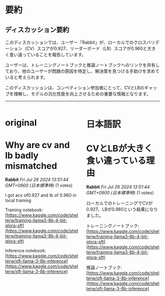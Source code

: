 # 要約 
## ディスカッション要約

このディスカッションでは、ユーザー「Rabbit」が、ローカルでのクロスバリデーション（CV）スコアが0.927、リーダーボード（LB）スコアが0.960と大きく食い違っていることを報告しています。

ユーザーは、トレーニングノートブックと推論ノートブックへのリンクを共有しており、他のユーザーが問題の原因を特定し、解決策を見つける手助けを求めていると考えられます。

このディスカッションは、コンペティション参加者にとって、CVとLBのギャップを理解し、モデルの汎化性能を向上させるための重要な情報となります。


---


<style>
.column-left{
  float: left;
  width: 47.5%;
  text-align: left;
}
.column-right{
  float: right;
  width: 47.5%;
  text-align: left;
}
.column-one{
  float: left;
  width: 100%;
  text-align: left;
}
</style>


<div class="column-left">

# original

# Why are cv and lb badly mismatched

**Rabbit** *Fri Jul 26 2024 13:51:44 GMT+0900 (日本標準時)* (1 votes)

I got acv of0.927 and lb of 0.960 in local training

Training notebook:[https://www.kaggle.com/code/shelterw/training-llama3-8b-4-bit-qlora-sft](https://www.kaggle.com/code/shelterw/training-llama3-8b-4-bit-qlora-sft)

Inference notebook:[https://www.kaggle.com/code/shelterw/sft-llama-3-8b-inference](https://www.kaggle.com/code/shelterw/sft-llama-3-8b-inference)





</div>
<div class="column-right">

# 日本語訳

# CVとLBが大きく食い違っている理由

**Rabbit** *Fri Jul 26 2024 13:51:44 GMT+0900 (日本標準時)* (1 votes)

ローカルでのトレーニングでCVが0.927、LBが0.960という結果になりました。

トレーニングノートブック: [https://www.kaggle.com/code/shelterw/training-llama3-8b-4-bit-qlora-sft](https://www.kaggle.com/code/shelterw/training-llama3-8b-4-bit-qlora-sft)

推論ノートブック: [https://www.kaggle.com/code/shelterw/sft-llama-3-8b-inference](https://www.kaggle.com/code/shelterw/sft-llama-3-8b-inference) 



</div>